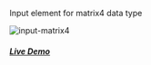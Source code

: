 Input element for matrix4 data type

![input-matrix4](https://arodic.github.com/input-matrix4/preview.png "input-matrix4")

##### [Live Demo](http://arodic.github.com/input-matrix4/)